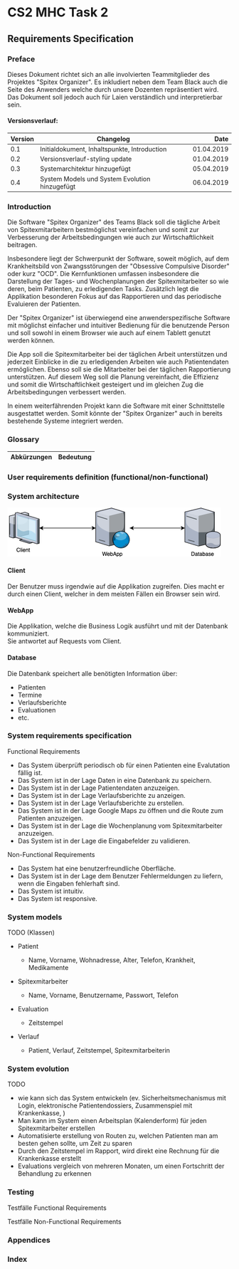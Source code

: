 # CS2 MHC Task 2

## Requirements Specification

### Preface

Dieses Dokument richtet sich an alle involvierten Teammitglieder des Projektes "Spitex Organizer". Es inkludiert neben dem Team Black auch die Seite des Anwenders welche durch unsere Dozenten repräsentiert wird. Das Dokument soll jedoch auch für Laien verständlich und interpretierbar sein.

#### Versionsverlauf:
| Version | Changelog | Date |
|:--------|-----------|-----:|
|  0.1 | Initialdokument, Inhaltspunkte, Introduction | 01.04.2019 |
| 0.2 | Versionsverlauf-styling update | 01.04.2019 |
| 0.3 | Systemarchitektur hinzugefügt | 05.04.2019 |  
| 0.4 | System Models und System Evolution hinzugefügt | 06.04.2019 |  


### Introduction

Die Software "Spitex Organizer" des Teams Black soll die tägliche Arbeit von Spitexmitarbeitern bestmöglichst vereinfachen und somit zur Verbesserung der Arbeitsbedingungen wie auch zur Wirtschaftlichkeit beitragen.

Insbesondere liegt der Schwerpunkt der Software, soweit möglich, auf dem Krankheitsbild von Zwangsstörungen der "Obsessive Compulsive Disorder" oder kurz "OCD". Die Kernfunktionen umfassen insbesondere die Darstellung der Tages- und Wochenplanungen der Spitexmitarbeiter so wie deren, beim Patienten, zu erledigenden Tasks. Zusätzlich legt die Applikation besonderen Fokus auf das Rapportieren und das periodische Evaluieren der Patienten.

Der "Spitex Organizer" ist überwiegend eine anwenderspezifische Software mit möglichst einfacher und intuitiver Bedienung für die benutzende Person und soll sowohl in einem Browser wie auch auf einem Tablett genutzt werden können.

Die App soll die Spitexmitarbeiter bei der täglichen Arbeit unterstützen und jederzeit Einblicke in die zu erledigenden Arbeiten wie auch Patientendaten ermöglichen. Ebenso soll sie die Mitarbeiter bei der täglichen Rapportierung unterstützen. Auf diesem Weg soll die Planung vereinfacht, die Effizienz und somit die Wirtschaftlichkeit gesteigert und im gleichen Zug die Arbeitsbedingungen verbessert werden.

In einem weiterfährenden Projekt kann die Software mit einer Schnittstelle ausgestattet werden. Somit könnte der "Spitex Organizer" auch in bereits bestehende Systeme integriert werden.


### Glossary

| Abkürzungen | Bedeutung |
|:------------|:----------|



### User requirements definition (functional/non-functional)

### System architecture

![Assets](assets/systemarchitecture.png)

#### Client

Der Benutzer muss irgendwie auf die Applikation zugreifen. Dies macht er durch einen Client, welcher in dem meisten Fällen ein Browser sein wird.

#### WebApp

Die Applikation, welche die Business Logik ausführt und mit der Datenbank kommuniziert.  
Sie antwortet auf Requests vom Client.

#### Database

Die Datenbank speichert alle benötigten Information über:
- Patienten
- Termine
- Verlaufsberichte
- Evaluationen
- etc.

### System requirements specification

Functional Requirements

- Das System überprüft periodisch ob für einen Patienten eine Evalutation fällig ist. 
- Das System ist in der Lage Daten in eine Datenbank zu speichern. 
- Das System ist in der Lage Patientendaten anzuzeigen.
- Das System ist in der Lage Verlaufsberichte zu anzeigen. 
- Das System ist in der Lage Verlaufsberichte zu erstellen. 
- Das System ist in der Lage Google Maps zu öffnen und die Route zum Patienten anzuzeigen. 
- Das System ist in der Lage die Wochenplanung vom Spitexmitarbeiter anzuzeigen.
- Das System ist in der Lage die Eingabefelder zu validieren.

Non-Functional Requirements 

- Das System hat eine benutzerfreundliche Oberfläche.
- Das System ist in der Lage dem Benutzer Fehlermeldungen zu liefern, wenn die Eingaben fehlerhaft sind.
- Das System ist intuitiv. 
- Das System ist responsive.

### System models

TODO
(Klassen)
- Patient
  - Name, Vorname, Wohnadresse, Alter, Telefon, Krankheit, Medikamente
  
- Spitexmitarbeiter
  - Name, Vorname, Benutzername, Passwort, Telefon
  
- Evaluation
  - Zeitstempel
  
- Verlauf
  - Patient, Verlauf, Zeitstempel, Spitexmitarbeiterin

### System evolution

TODO
- wie kann sich das System entwickeln (ev. Sicherheitsmechanismus mit Login, elektronische Patientendossiers, Zusammenspiel mit Krankenkasse, )
- Man kann im System einen Arbeitsplan (Kalenderform) für jeden Spitexmitarbeiter erstellen
- Automatisierte erstellung von Routen zu, welchen Patienten man am besten gehen sollte, um Zeit zu sparen
- Durch den Zeitstempel im Rapport, wird direkt eine Rechnung für die Krankenkasse erstellt
- Evaluations vergleich von mehreren Monaten, um einen Fortschritt der Behandlung zu erkennen

### Testing

Testfälle Functional Requirements


Testfälle Non-Functional Requirements


### Appendices

### Index
